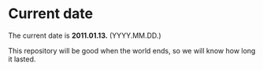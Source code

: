# Current date

The current date is **2011.01.13.** (YYYY.MM.DD.)

This repository will be good when the world ends, so we will know how long it lasted.